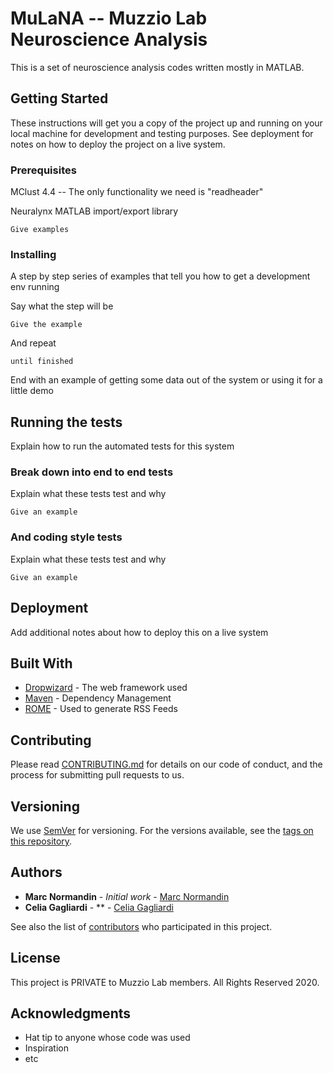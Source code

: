 # MuLaNA -- Muzzio Lab Neuroscience Analysis

This is a set of neuroscience analysis codes written mostly in MATLAB.

## Getting Started

These instructions will get you a copy of the project up and running on your local machine for development and testing purposes. See deployment for notes on how to deploy the project on a live system.

### Prerequisites

MClust 4.4 -- The only functionality we need is "readheader"

Neuralynx MATLAB import/export library

```
Give examples
```

### Installing

A step by step series of examples that tell you how to get a development env running

Say what the step will be

```
Give the example
```

And repeat

```
until finished
```

End with an example of getting some data out of the system or using it for a little demo

## Running the tests

Explain how to run the automated tests for this system

### Break down into end to end tests

Explain what these tests test and why

```
Give an example
```

### And coding style tests

Explain what these tests test and why

```
Give an example
```

## Deployment

Add additional notes about how to deploy this on a live system

## Built With

* [Dropwizard](http://www.dropwizard.io/1.0.2/docs/) - The web framework used
* [Maven](https://maven.apache.org/) - Dependency Management
* [ROME](https://rometools.github.io/rome/) - Used to generate RSS Feeds

## Contributing

Please read [CONTRIBUTING.md](https://gist.github.com/PurpleBooth/b24679402957c63ec426) for details on our code of conduct, and the process for submitting pull requests to us.

## Versioning

We use [SemVer](http://semver.org/) for versioning. For the versions available, see the [tags on this repository](https://github.com/your/project/tags). 

## Authors

* **Marc Normandin** - *Initial work* - [Marc Normandin](https://github.com/marcnormandin)
* **Celia Gagliardi** - ** - [Celia Gagliardi](https://github.com/celiagagliardi)

See also the list of [contributors](https://github.com/your/project/contributors) who participated in this project.

## License

This project is PRIVATE to Muzzio Lab members. All Rights Reserved 2020.

## Acknowledgments

* Hat tip to anyone whose code was used
* Inspiration
* etc
